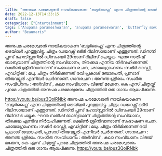 ```yaml
---
title: "അനുപമ പരമേശ്വരൻ നായികയാകുന്ന 'ബട്ടര്‍ഫ്ലൈ' എന്ന ചിത്രത്തിന്റെ ട്രെയിലര്‍ പുറത്തുവിട്ടു"
date: 2022-12-13T14:33:15
draft: false
categories: ["Entertainment"]
tags: ['Anupama parameshwaran', 'anupama parameswaran', 'butterfly movie', 'Trailer']
author: "Beaumaris"
---
```


അനുപമ പരമേശ്വരൻ നായികയാകുന്ന 'ബട്ടര്‍ഫ്ലൈ' എന്ന ചിത്രത്തിന്റെ ട്രെയിലര്‍ പുറത്തുവിട്ടു. ചിത്രം ഡയറക്റ്റ് ഒടിടി റിലീസായാണ് എത്തുന്നത്. ഡിസ്‍നി പ്ലസ് ഹോട്‍സ്റ്റാറില്‍ ഡിസംബര്‍ 29നാണ് റിലീസ് ചെയ്യുക. ഘന്ത സതീഷ് ബാബുവാണ് ചിത്രത്തിന്റെ സംവിധാനം, തിരക്കഥ എന്നിവ നിർവഹിക്കുന്നത്. ദക്ഷിണ്‍ ശ്രീനിവാസാണ് സംഭാഷണ രചന, ഛായാഗ്രാഹണം :സമീര്‍ റെഡ്ഡി, എഡിറ്റിങ് : മധു. ചിത്രം നിര്‍മിക്കുന്നത് രവി പ്രകാശ് ബോദപതി, പ്രസാദ് തിരുവല്ലൂരി എന്നിവര്‍ ചേര്‍ന്നാണ്. ഗാനരചന : അനന്ത ശ്രീരാം. സംഗീത സംവിധാനം : അര്‍വിസ് , കലാ സംവിധാനം വിജയ് മക്കേന, കെ എസ് ചിത്രയ്ക്ക് പുറമേ ചിത്രത്തില്‍ അനുപമ പരമേശ്വരനും ചിത്രത്തില്‍ ഒരു ഗാനം ആലപിക്കുന്നു.

https://youtu.be/puz3QoiRNbk
അനുപമ പരമേശ്വരൻ നായികയാകുന്ന 'ബട്ടര്‍ഫ്ലൈ' എന്ന ചിത്രത്തിന്റെ ട്രെയിലര്‍ പുറത്തുവിട്ടു. ചിത്രം ഡയറക്റ്റ് ഒടിടി റിലീസായാണ് എത്തുന്നത്. ഡിസ്‍നി പ്ലസ് ഹോട്‍സ്റ്റാറില്‍ ഡിസംബര്‍ 29നാണ് റിലീസ് ചെയ്യുക. ഘന്ത സതീഷ് ബാബുവാണ് ചിത്രത്തിന്റെ സംവിധാനം, തിരക്കഥ എന്നിവ നിർവഹിക്കുന്നത്. ദക്ഷിണ്‍ ശ്രീനിവാസാണ് സംഭാഷണ രചന, ഛായാഗ്രാഹണം :സമീര്‍ റെഡ്ഡി, എഡിറ്റിങ് : മധു. ചിത്രം നിര്‍മിക്കുന്നത് രവി പ്രകാശ് ബോദപതി, പ്രസാദ് തിരുവല്ലൂരി എന്നിവര്‍ ചേര്‍ന്നാണ്. ഗാനരചന : അനന്ത ശ്രീരാം. സംഗീത സംവിധാനം : അര്‍വിസ് , കലാ സംവിധാനം വിജയ് മക്കേന, കെ എസ് ചിത്രയ്ക്ക് പുറമേ ചിത്രത്തില്‍ അനുപമ പരമേശ്വരനും ചിത്രത്തില്‍ ഒരു ഗാനം ആലപിക്കുന്നു. https://youtu.be/puz3QoiRNbk

